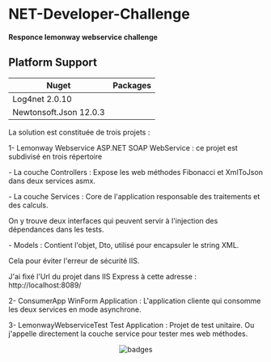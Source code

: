 # NET-Developer-Challenge

#### Responce lemonway webservice challenge
## Platform Support

|Nuget|Packages|
| ------------------- | :------------------: |
|Log4net 2.0.10|
|Newtonsoft.Json 12.0.3|



<p>La solution est constituée de trois projets : </p>

<p>1- Lemonway Webservice ASP.NET SOAP WebService : ce projet est subdivisé en trois répertoire  </p>
<p>      - La couche Controllers : Expose les web méthodes Fibonacci et XmlToJson dans deux services asmx.  </p>
<p>      - La couche Services : Core de l'application responsable des traitements et des calculs.  </p>
<p>          On y trouve deux interfaces qui peuvent servir à l'injection des dépendances dans les tests. </p>
<p>      - Models : Contient l'objet, Dto, utilisé pour encapsuler le string XML.  </p>
<p>                 Cela pour éviter l'erreur de sécurité IIS. </p>

<p>J'ai fixé l'Url du projet dans IIS Express à cette adresse : http://localhost:8089/ </p>

<p>2- ConsumerApp WinForm Application : L'application cliente qui consomme les deux services en mode asynchrone. </p>

<p>3- LemonwayWebserviceTest Test Application : Projet de test unitaire. Ou j'appelle directement la couche service pour tester mes web méthodes. </p>
 
<p align="center">
  <img src="https://i.imgur.com/eKEJk9J.png" alt="badges" style="margin:auto">
</p>
